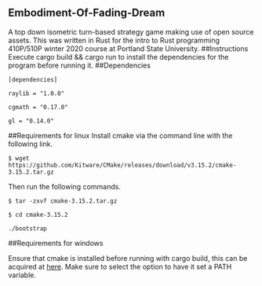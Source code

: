 ## Embodiment-Of-Fading-Dream

A top down isometric turn-based strategy game making use of open source assets. This was written in Rust for the intro to Rust programming 410P/510P winter 2020 course at Portland State University.
##Instructions
 Execute cargo build && cargo run to install the dependencies for the program before running it.
##Dependencies
```
[dependencies]
```

```
raylib = "1.0.0"
```

```
cgmath = "0.17.0"
```

```
gl = "0.14.0"
```

##Requirements for linux
Install cmake via the command line with the following link.

```
$ wget https://github.com/Kitware/CMake/releases/download/v3.15.2/cmake-3.15.2.tar.gz
```
Then run the following commands.

```
$ tar -zxvf cmake-3.15.2.tar.gz
```

```
$ cd cmake-3.15.2
```

```
./bootstrap
```
##Requirements for windows

Ensure that cmake is installed before running with cargo build, this can be acquired at [here](https://cmake.org/download/). Make sure to select the option to have it set a PATH variable.
